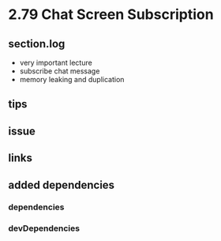 # 2.79 Chat Screen Subscription

## section.log

- very important lecture
- subscribe chat message
- memory leaking and duplication

## tips

## issue

## links

## added dependencies

### dependencies

### devDependencies
